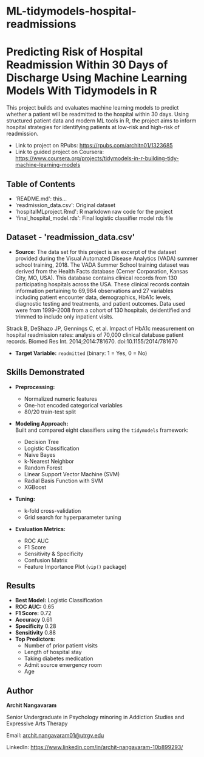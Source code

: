 # ML-tidymodels-hospital-readmissions

# Predicting Risk of Hospital Readmission Within 30 Days of Discharge Using Machine Learning Models With Tidymodels in R

This project builds and evaluates machine learning models to predict whether a patient will be readmitted to the hospital within 30 days. Using structured patient data and modern ML tools in R, the project aims to inform hospital strategies for identifying patients at low-risk and high-risk of readmission. 

- Link to project on RPubs: https://rpubs.com/architn01/1323685
- Link to guided project on Coursera: https://www.coursera.org/projects/tidymodels-in-r-building-tidy-machine-learning-models

## Table of Contents
  - 'README.md': this...
  - 'readmission_data.csv': Original dataset
  - 'hospitalMLproject.Rmd': R markdown raw code for the project
  - 'final_hospital_model.rds': Final logistic classifier model rds file

## Dataset - 'readmission_data.csv'

- **Source:** The data set for this project is an excerpt of the dataset provided during the Visual Automated Disease Analytics (VADA) summer school training, 2018. The VADA Summer School training dataset was derived from the Health Facts database (Cerner Corporation, Kansas City, MO, USA). This database contains clinical records from 130 participating hospitals across the USA. These clinical records contain information pertaining to 69,984 observations and 27 variables including patient encounter data, demographics, HbA1c levels, diagnostic testing and treatments, and patient outcomes. Data used were from 1999–2008 from a cohort of 130 hospitals, deidentified and trimmed to include only inpatient visits.

Strack B, DeShazo JP, Gennings C, et al. Impact of HbA1c measurement on hospital readmission rates: analysis of 70,000 clinical database patient records. Biomed Res Int. 2014;2014:781670. doi:10.1155/2014/781670

- **Target Variable:** `readmitted` (binary: 1 = Yes, 0 = No)

## Skills Demonstrated

- **Preprocessing:**
  - Normalized numeric features
  - One-hot encoded categorical variables
  - 80/20 train-test split

- **Modeling Approach:**  
  Built and compared eight classifiers using the `tidymodels` framework:
  - Decision Tree
  - Logistic Classification
  - Naive Bayes
  - k-Nearest Neighbor
  - Random Forest
  - Linear Support Vector Machine (SVM)
  - Radial Basis Function with SVM
  - XGBoost

- **Tuning:**
  - k-fold cross-validation
  - Grid search for hyperparameter tuning 

- **Evaluation Metrics:**
  - ROC AUC
  - F1 Score
  - Sensitivity & Specificity
  - Confusion Matrix
  - Feature Importance Plot (`vip()` package)

## Results

- **Best Model:** Logistic Classification
- **ROC AUC:** 0.65
- **F1 Score:** 0.72
- **Accuracy** 0.61
- **Specificity** 0.28
- **Sensitivity** 0.88
- **Top Predictors:**
  -  Number of prior patient visits
  -  Length of hospital stay
  -  Taking diabetes medication
  -  Admit source emergency room
  -  Age

## Author

**Archit Nangavaram**

Senior Undergraduate in Psychology minoring in Addiction Studies and Expressive Arts Therapy 

Email: archit.nangavaram01@utrgv.edu 

LinkedIn: https://www.linkedin.com/in/archit-nangavaram-10b899293/
